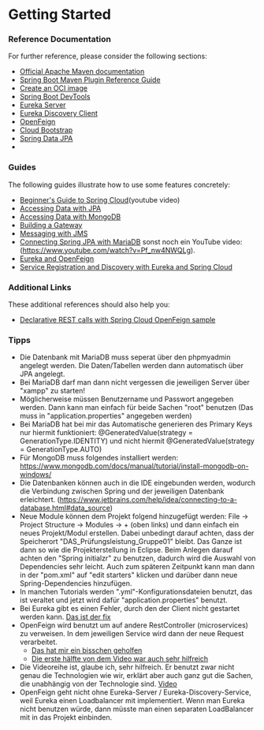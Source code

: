 # Getting Started

### Reference Documentation

For further reference, please consider the following sections:

* [Official Apache Maven documentation](https://maven.apache.org/guides/index.html)
* [Spring Boot Maven Plugin Reference Guide](https://docs.spring.io/spring-boot/docs/3.2.2/maven-plugin/reference/html/)
* [Create an OCI image](https://docs.spring.io/spring-boot/docs/3.2.2/maven-plugin/reference/html/#build-image)
* [Spring Boot DevTools](https://docs.spring.io/spring-boot/docs/3.2.2/reference/htmlsingle/index.html#using.devtools)
* [Eureka Server](https://docs.spring.io/spring-cloud-netflix/docs/current/reference/html/#spring-cloud-eureka-server)
* [Eureka Discovery Client](https://docs.spring.io/spring-cloud-netflix/docs/current/reference/html/#service-discovery-eureka-clients)
* [OpenFeign](https://docs.spring.io/spring-cloud-openfeign/docs/current/reference/html/)
* [Cloud Bootstrap](https://docs.spring.io/spring-cloud-commons/docs/current/reference/html/)
* [Spring Data JPA](https://docs.spring.io/spring-boot/docs/3.2.2/reference/htmlsingle/index.html#data.sql.jpa-and-spring-data)
* 

### Guides

The following guides illustrate how to use some features concretely:
* [Beginner's Guide to Spring Cloud](https://www.youtube.com/watch?v=aO3W-lYnw-o)(youtube video)
* [Accessing Data with JPA](https://spring.io/guides/gs/accessing-data-jpa/)
* [Accessing Data with MongoDB](https://spring.io/guides/gs/accessing-data-mongodb)
* [Building a Gateway](https://spring.io/guides/gs/gateway)
* [Messaging with JMS](https://spring.io/guides/gs/messaging-jms)
* [Connecting Spring JPA with MariaDB](https://www.javaguides.net/2020/01/spring-boot-mariadb-crud-example-tutorial.html)
 sonst noch ein YouTube video: (https://www.youtube.com/watch?v=Pf_nw4NWQLg).
* [Eureka and OpenFeign](https://www.baeldung.com/spring-cloud-netflix-eureka)
* [Service Registration and Discovery with Eureka and Spring Cloud](https://spring.io/guides/gs/service-registration-and-discovery/)

### Additional Links

These additional references should also help you:

* [Declarative REST calls with Spring Cloud OpenFeign sample](https://github.com/spring-cloud-samples/feign-eureka)

### Tipps
* Die Datenbank mit MariaDB muss seperat über den phpmyadmin angelegt werden. Die Daten/Tabellen werden dann automatisch 
  über JPA angelegt.
* Bei MariaDB darf man dann nicht vergessen die jeweiligen Server über "xampp" zu starten!
* Möglicherweise müssen Benutzername und Passwort angegeben werden. Dann kann man einfach für beide Sachen "root" benutzen
  (Das muss in "application.properties" angegeben werden)
* Bei MariaDB hat bei mir das Automatische generieren des Primary Keys nur hiermit funktioniert: @GeneratedValue(strategy = GenerationType.IDENTITY)
und nicht hiermit @GeneratedValue(strategy = GenerationType.AUTO)
* Für MongoDB muss folgendes installiert werden: https://www.mongodb.com/docs/manual/tutorial/install-mongodb-on-windows/
* Die Datenbanken können auch in die IDE eingebunden werden, wodurch die Verbindung zwischen Spring und
    der jeweiligen Datenbank erleichtert. (https://www.jetbrains.com/help/idea/connecting-to-a-database.html#data_source)
* Neue Module können dem Projekt folgend hinzugefügt werden:
File → Project Structure → Modules → + (oben links) und dann einfach ein neues Projekt/Modul erstellen. Dabei unbedingt
darauf achten, dass der Speicherort "DAS_Prüfungsleistung_Gruppe01" bleibt. Das Ganze ist dann so wie die Projekterstellung
in Eclipse. Beim Anlegen darauf achten den "Spring initialzr" zu benutzen, dadurch wird die Auswahl von Dependencies sehr leicht. 
Auch zum späteren Zeitpunkt kann man dann in der "pom.xml" auf "edit starters" klicken und darüber dann neue Spring-Dependencies hinzufügen.
* In manchen Tutorials werden ".yml"-Konfigurationsdateien benutzt, das ist veraltet und jetzt wird dafür "application.properties"
benutzt.
* Bei Eureka gibt es einen Fehler, durch den der Client nicht gestartet werden kann. [Das ist der fix](https://stackoverflow.com/questions/77684538/how-to-solve-netflix-eureka-client-error-in-spring-boot-3-2-0-and-java-17)
* OpenFeign wird benutzt um auf andere RestController (microservices) zu verweisen. In dem jeweiligen Service wird dann
der neue Request verarbeitet.
  * [Das hat mir ein bisschen geholfen](https://medium.com/@vegabryam40/simplifying-microservice-communication-exploring-openfeign-and-its-integration-with-spring-f53939a2c861)
  * [Die erste hälfte von dem Video war auch sehr hilfreich](https://www.youtube.com/watch?v=3NcmlrumSOc)
* Die Videoreihe ist, glaube ich, sehr hilfreich. Er benutzt zwar nicht genau die Technologien wie wir, erklärt aber auch ganz gut
die Sachen, die unabhängig von der Technologie sind. [Video](https://www.youtube.com/watch?v=p485kUNpPvE&list=PLwvrYc43l1Mwqpf9i-1B1gXfMeHOm6DeY)
* OpenFeign geht nicht ohne Eureka-Server / Eureka-Discovery-Service, weil Eureka einen Loadbalancer mit implementiert.
Wenn man Eureka nicht benutzen würde, dann müsste man einen separaten LoadBalancer mit in das Projekt einbinden.
